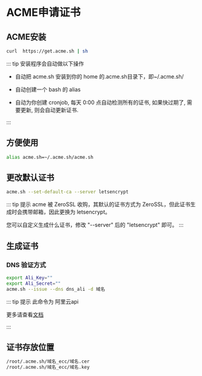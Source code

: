# ACME申请证书

## ACME安装

```sh
curl  https://get.acme.sh | sh
```

::: tip 安装程序会自动做以下操作

- 自动把 acme.sh 安装到你的 home 的.acme.sh目录下，即~/.acme.sh/

- 自动创建一个 bash 的 alias

- 自动为你创建 cronjob, 每天 0:00 点自动检测所有的证书, 如果快过期了, 需要更新, 则会自动更新证书.

:::

## 方便使用

```sh
alias acme.sh=~/.acme.sh/acme.sh
```

## 更改默认证书

```sh
acme.sh --set-default-ca --server letsencrypt
```

::: tip 提示
acme 被 ZeroSSL 收购，其默认的证书方式为 ZeroSSL，但此证书生成时会携带邮箱，因此更换为 letsencrypt。

您可以自定义生成什么证书，修改 "--server" 后的 "letsencrypt" 即可。
:::

## 生成证书 

### DNS 验证方式

```sh
export Ali_Key=""
export Ali_Secret=""
acme.sh --issue --dns dns_ali -d 域名
```

::: tip 提示
此命令为 阿里云api

更多请查看[文档](https://github.com/acmesh-official/acme.sh/wiki/dnsapi)

:::

## 证书存放位置

```txt
/root/.acme.sh/域名_ecc/域名.cer
/root/.acme.sh/域名_ecc/域名.key
```
